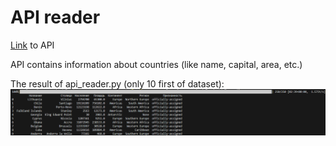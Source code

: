 # API reader
[Link](https://restcountries.com/) to API

API contains information about countries (like name, capital, area, etc.)

The result of api_reader.py (only 10 first of dataset):
![api_reader.py result](../cache/api_reader.png)